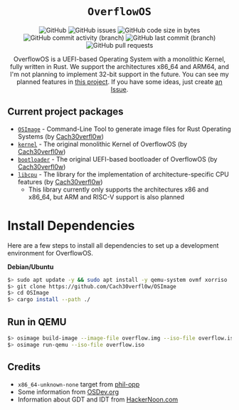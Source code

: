 <div align = "center">

# `OverflowOS`
![GitHub](https://img.shields.io/github/license/Cach30verfl0w/OverflowOS) ![GitHub issues](https://img.shields.io/github/issues/Cach30verfl0w/OverflowOS) ![GitHub code size in bytes](https://img.shields.io/github/languages/code-size/Cach30verfl0w/OverflowOS) ![GitHub commit activity (branch)](https://img.shields.io/github/commit-activity/y/Cach30verfl0w/OverflowOS) ![GitHub last commit (branch)](https://img.shields.io/github/last-commit/Cach30verfl0w/OverflowOS/main)
![GitHub pull requests](https://img.shields.io/github/issues-pr/Cach30verfl0w/OverflowOS)

OverflowOS is a UEFI-based Operating System with a monolithic Kernel, fully written in Rust. We support the architectures x86_64 and ARM64, and I'm not planning to implement 32-bit support in the future. You can see my planned features in [this project](https://github.com/users/Cach30verfl0w/projects/5). If you have some ideas, just create [an Issue](https://github.com/Cach30verfl0w/OverflowOS/issues/new).

</div>

## Current project packages
- [`OSImage`](https://github.com/Cach30verfl0w/OSImage) -  Command-Line Tool to generate image files for Rust Operating Systems (by [Cach30verfl0w](https://github.com/Cach30verfl0w))
- [`kernel`](https://github.com/Cach30verfl0w/OverflowOS/tree/main/crates/kernel) - The original monolithic Kernel of OverflowOS (by [Cach30verfl0w](https://github.com/Cach30verfl0w))
- [`bootloader`](https://github.com/Cach30verfl0w/OverflowOS/tree/main/crates/bootloader) - The original UEFI-based bootloader of OverflowOS (by [Cach30verfl0w](https://github.com/Cach30verfl0w))
- [`libcpu`](https://github.com/Cach30verfl0w/OverflowOS/tree/main/crates/libcpu) - The library for the implementation of architecture-specific CPU features (by [Cach30verfl0w](https://github.com/Cach30verfl0w))
    - This library currently only supports the architectures x86 and x86_64, but ARM and RISC-V support is also planned
# Install Dependencies
Here are a few steps to install all dependencies to set up a development environment for OverflowOS.

**Debian/Ubuntu**
```bash
$> sudo apt update -y && sudo apt install -y qemu-system ovmf xorriso
$> git clone https://github.com/Cach30verfl0w/OSImage
$> cd OSImage
$> cargo install --path ./
```

## Run in QEMU
```bash
$> osimage build-image --image-file overflow.img --iso-file overflow.iso
$> osimage run-qemu --iso-file overflow.iso
```

## Credits
- `x86_64-unknown-none` target from [phil-opp](https://os.phil-opp.com/minimal-rust-kernel/#target-specification)
- Some information from [OSDev.org](https://wiki.osdev.org)
- Information about GDT and IDT from [HackerNoon.com](https://hackernoon.com)
